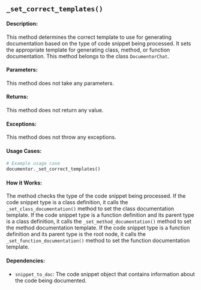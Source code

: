 ## `_set_correct_templates()`

#### Description:
This method determines the correct template to use for generating documentation based on the type of code snippet being processed. It sets the appropriate template for generating class, method, or function documentation. This method belongs to the class `DocumentorChat`.

#### Parameters:
This method does not take any parameters.

#### Returns:
This method does not return any value.

#### Exceptions:
This method does not throw any exceptions.

#### Usage Cases:

```python
# Example usage case
documentor._set_correct_templates()
```

#### How it Works:
The method checks the type of the code snippet being processed. If the code snippet type is a class definition, it calls the `_set_class_documentation()` method to set the class documentation template. If the code snippet type is a function definition and its parent type is a class definition, it calls the `_set_method_documentation()` method to set the method documentation template. If the code snippet type is a function definition and its parent type is the root node, it calls the `_set_function_documentation()` method to set the function documentation template.

#### Dependencies:
- `snippet_to_doc`: The code snippet object that contains information about the code being documented.
